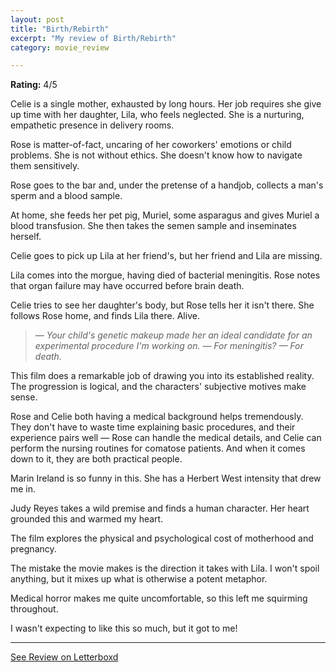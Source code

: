 ```yaml
---
layout: post
title: "Birth/Rebirth"
excerpt: "My review of Birth/Rebirth"
category: movie_review

---
```


**Rating:** 4/5

Celie is a single mother, exhausted by long hours. Her job requires she give up time with her daughter, Lila, who feels neglected. She is a nurturing, empathetic presence in delivery rooms.

Rose is matter-of-fact, uncaring of her coworkers' emotions or child problems. She is not without ethics. She doesn't know how to navigate them sensitively.

Rose goes to the bar and, under the pretense of a handjob, collects a man's sperm and a blood sample.

At home, she feeds her pet pig, Muriel, some asparagus and gives Muriel a blood transfusion. She then takes the semen sample and inseminates herself.

Celie goes to pick up Lila at her friend's, but her friend and Lila are missing.

Lila comes into the morgue, having died of bacterial meningitis. Rose notes that organ failure may have occurred before brain death.

Celie tries to see her daughter's body, but Rose tells her it isn't there. She follows Rose home, and finds Lila there. Alive.
<blockquote><i>— Your child's genetic makeup made her an ideal candidate for an experimental procedure I'm working on.
</i><i>— For meningitis?
</i><i>— For death.</i></blockquote>This film does a remarkable job of drawing you into its established reality. The progression is logical, and the characters' subjective motives make sense.

Rose and Celie both having a medical background helps tremendously. They don't have to waste time explaining basic procedures, and their experience pairs well — Rose can handle the medical details, and Celie can perform the nursing routines for comatose patients. And when it comes down to it, they are both practical people.

Marin Ireland is so funny in this. She has a Herbert West intensity that drew me in.

Judy Reyes takes a wild premise and finds a human character. Her heart grounded this and warmed my heart.

The film explores the physical and psychological cost of motherhood and pregnancy.

The mistake the movie makes is the direction it takes with Lila. I won't spoil anything, but it mixes up what is otherwise a potent metaphor.

Medical horror makes me quite uncomfortable, so this left me squirming throughout.

I wasn't expecting to like this so much, but it got to me!

<hr>

[See Review on Letterboxd](https://boxd.it/5lliJz)
